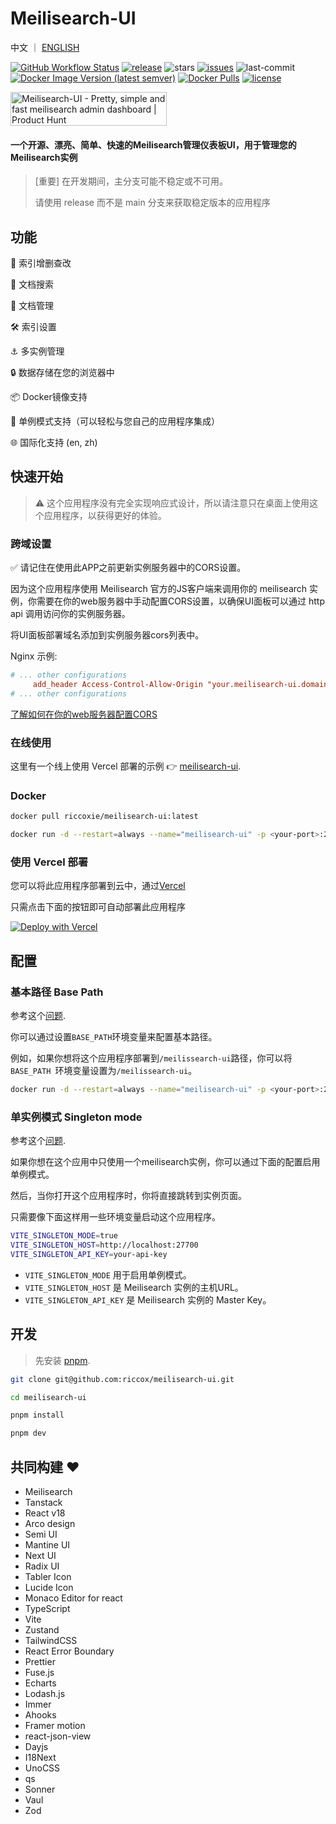 # Meilisearch-UI

中文 ｜ [ENGLISH](./README.md)

<a href="https://github.com/riccox/meilisearch-ui/actions">![GitHub Workflow Status](https://img.shields.io/github/actions/workflow/status/riccox/meilisearch-ui/docker-build-release.yaml)</a>
<a href="https://github.com/riccox/meilisearch-ui/releases">![release](https://img.shields.io/github/v/release/riccox/meilisearch-ui?display_name=release)</a>
![stars](https://img.shields.io/github/stars/riccox/meilisearch-ui)
<a href="https://github.com/riccox/meilisearch-ui/issues">![issues](https://img.shields.io/github/issues/riccox/meilisearch-ui)</a>
![last-commit](https://img.shields.io/github/last-commit/riccox/meilisearch-ui)
<a href="https://hub.docker.com/r/riccoxie/meilisearch-ui/tags" target="_blank">![Docker Image Version (latest semver)](https://img.shields.io/docker/v/riccoxie/meilisearch-ui?label=image%20version&sort=semver)</a>
<a href="https://hub.docker.com/r/riccoxie/meilisearch-ui" target="_blank">![Docker Pulls](https://img.shields.io/docker/pulls/riccoxie/meilisearch-ui)</a>
<a href="https://github.com/riccox/meilisearch-ui/blob/main/LICENSE">![license](https://img.shields.io/github/license/riccox/meilisearch-ui)</a>

<a href="https://www.producthunt.com/posts/meilisearch-ui?utm_source=badge-featured&utm_medium=badge&utm_souce=badge-meilisearch&#0045;ui" target="_blank"><img src="https://api.producthunt.com/widgets/embed-image/v1/featured.svg?post_id=373175&theme=light" alt="Meilisearch&#0045;UI - Pretty&#0044;&#0032;simple&#0032;and&#0032;fast&#0032;meilisearch&#0032;admin&#0032;dashboard | Product Hunt" style="width: 250px; height: 54px;" width="250" height="54" /></a>

#### 一个开源、漂亮、简单、快速的Meilisearch管理仪表板UI，用于管理您的Meilisearch实例

> [重要] 在开发期间，主分支可能不稳定或不可用。
>
> 请使用 release 而不是 main 分支来获取稳定版本的应用程序

## 功能

🚀 索引增删查改

🔎 文档搜索

💪 文档管理

🛠️️ 索引设置

⚓ 多实例管理

🔒 数据存储在您的浏览器中

📦 Docker镜像支持

🎱 单例模式支持（可以轻松与您自己的应用程序集成）

🌐 国际化支持 (en, zh)

## 快速开始

> ⚠️ 这个应用程序没有完全实现响应式设计，所以请注意只在桌面上使用这个应用程序，以获得更好的体验。

### 跨域设置

✅ 请记住在使用此APP之前更新实例服务器中的CORS设置。

因为这个应用程序使用 Meilisearch 官方的JS客户端来调用你的 meilisearch 实例，你需要在你的web服务器中手动配置CORS设置，以确保UI面板可以通过 http api 调用访问你的实例服务器。

将UI面板部署域名添加到实例服务器cors列表中。

Nginx 示例:

```conf
# ... other configurations
     add_header Access-Control-Allow-Origin "your.meilisearch-ui.domain.com";
# ... other configurations
```

[了解如何在你的web服务器配置CORS](https://enable-cors.org/)

### 在线使用

这里有一个线上使用 Vercel 部署的示例 👉 [meilisearch-ui](https://meilisearch-ui.riccox.com).

### Docker

```sh
docker pull riccoxie/meilisearch-ui:latest

docker run -d --restart=always --name="meilisearch-ui" -p <your-port>:24900 riccoxie/meilisearch-ui:latest
```

### 使用 Vercel 部署

您可以将此应用程序部署到云中，通过[Vercel](https://vercel.com?utm_source=github&utm_medium=readme)

只需点击下面的按钮即可自动部署此应用程序

[![Deploy with Vercel](https://vercel.com/button)](https://vercel.com/new/clone?repository-url=https%3A%2F%2Fgithub.com%2Friccox%2Fmeilisearch-ui&project-name=meilisearch-ui)

## 配置

### 基本路径 Base Path

参考这个[问题](https://github.com/riccox/meilisearch-ui/issues/40).

你可以通过设置`BASE_PATH`环境变量来配置基本路径。

例如，如果你想将这个应用程序部署到`/meilissearch-ui`路径，你可以将`BASE_PATH `环境变量设置为`/meilissearch-ui`。

```sh
docker run -d --restart=always --name="meilisearch-ui" -p <your-port>:24900 -e BASE_PATH="/meilisearch-ui" riccoxie/meilisearch-ui:latest
```

### 单实例模式 Singleton mode

参考这个[问题](https://github.com/riccox/meilisearch-ui/issues/43).

如果你想在这个应用中只使用一个meilisearch实例，你可以通过下面的配置启用单例模式。

然后，当你打开这个应用程序时，你将直接跳转到实例页面。

只需要像下面这样用一些环境变量启动这个应用程序。

```sh
VITE_SINGLETON_MODE=true
VITE_SINGLETON_HOST=http://localhost:27700
VITE_SINGLETON_API_KEY=your-api-key
```

- `VITE_SINGLETON_MODE` 用于启用单例模式。
- `VITE_SINGLETON_HOST` 是 Meilisearch 实例的主机URL。
- `VITE_SINGLETON_API_KEY` 是 Meilisearch 实例的 Master Key。

## 开发

> 先安装 [pnpm](https://pnpm.io/installation).

```sh
git clone git@github.com:riccox/meilisearch-ui.git

cd meilisearch-ui

pnpm install

pnpm dev
```

## 共同构建 ♥

- Meilisearch
- Tanstack
- React v18
- Arco design
- Semi UI
- Mantine UI
- Next UI
- Radix UI
- Tabler Icon
- Lucide Icon
- Monaco Editor for react
- TypeScript
- Vite
- Zustand
- TailwindCSS
- React Error Boundary
- Prettier
- Fuse.js
- Echarts
- Lodash.js
- Immer
- Ahooks
- Framer motion
- react-json-view
- Dayjs
- I18Next
- UnoCSS
- qs
- Sonner
- Vaul
- Zod

